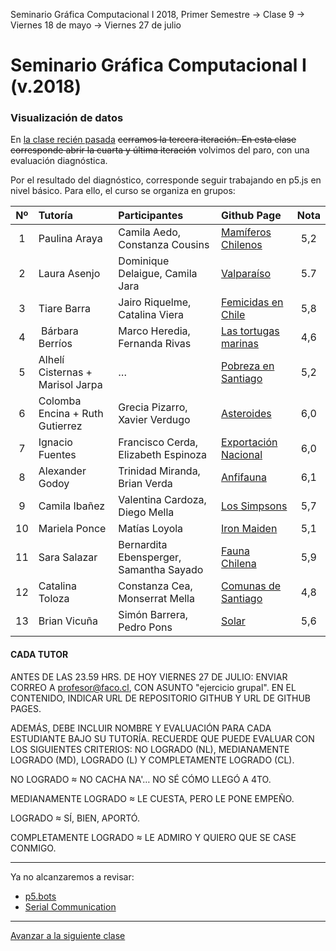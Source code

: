 Seminario Gráfica Computacional I 2018, Primer Semestre → Clase 9 → Viernes 18 de mayo → Viernes 27 de julio

# Seminario Gráfica Computacional I (v.2018)

### Visualización de datos

En [la clase recién pasada](https://github.com/profesorfaco/dgp502_8/) <del>cerramos la tercera iteración. En esta clase corresponde abrir la cuarta y última iteración</del> volvimos del paro, con una evaluación diagnóstica. 

Por el resultado del diagnóstico, corresponde seguir trabajando en p5.js en nivel básico. Para ello, el curso se organiza en grupos: 

| Nº | Tutoría  | Participantes | Github Page | Nota | 
|:--:|:-------- |:------------- |:----------- |:----:|
| 1 | Paulina Araya | Camila Aedo, Constanza Cousins | [Mamíferos Chilenos](https://linearaya.github.io/Clase-27.07/) | 5,2 
| 2 | Laura Asenjo | Dominique Delaigue, Camila Jara | [Valparaíso](https://lauraasenjo.github.io/Clase9_Viernes27/) | 5.7 
| 3 | Tiare Barra | Jairo Riquelme, Catalina Viera | [Femicidas en Chile](https://tiarekth.github.io/Clase-27-de-julio-Evaluacion-p5/) | 5,8
| 4 | Bárbara Berríos | Marco Heredia, Fernanda Rivas | [Las tortugas marinas](https://elfantevolante.github.io/27-julio/ejercicio/) | 4,6
| 5 | Alhelí Cisternas + Marisol Jarpa | … | [Pobreza en Santiago](https://alhelicdev.github.io/JULIO-27/) | 5,2 
| 6 | Colomba Encina + Ruth Gutierrez | Grecia Pizarro, Xavier Verdugo | [Asteroides](https://psycotastic.github.io/julio_27/) | 6,0
| 7 | Ignacio Fuentes | Francisco Cerda, Elizabeth Espinoza | [Exportación Nacional](https://ignachu.github.io/27_07_2018/) | 6,0 
| 8 | Alexander Godoy | Trinidad Miranda, Brian Verda| [Anfifauna](https://fawlessvictory.github.io/Clase-27-07-/) | 6,1
| 9 | Camila Ibañez | Valentina Cardoza, Diego Mella | [Los Simpsons](https://odrusba6392.github.io/clase-27-julio/) | 5,7
| 10 | Mariela Ponce | Matías Loyola | [Iron Maiden](https://mponcec.github.io/27-07/) | 5,1
| 11 | Sara Salazar | Bernardita Ebensperger, Samantha Sayado | [Fauna Chilena](https://sarasalazarde2018.github.io/Terceraevaluaci-n_27042018/) | 5,9
| 12 | Catalina Toloza | Constanza Cea, Monserrat Mella | [Comunas de Santiago](https://catalina0toloza.github.io/Ejercicio-Grupal/) | 4,8 
| 13 | Brian Vicuña | Simón Barrera, Pedro Pons | [Solar](https://brianvic96.github.io/27-julio/) | 5,6

#### CADA TUTOR 

ANTES DE LAS 23.59 HRS. DE HOY VIERNES 27 DE JULIO: ENVIAR CORREO A profesor@faco.cl, CON ASUNTO "ejercicio grupal". EN EL CONTENIDO, INDICAR URL DE REPOSITORIO GITHUB Y URL DE GITHUB PAGES. 

ADEMÁS, DEBE INCLUIR NOMBRE Y EVALUACIÓN PARA CADA ESTUDIANTE BAJO SU TUTORÍA. RECUERDE QUE PUEDE EVALUAR CON LOS SIGUIENTES CRITERIOS: NO LOGRADO (NL), MEDIANAMENTE LOGRADO (MD), LOGRADO (L) Y COMPLETAMENTE LOGRADO (CL). 

NO LOGRADO ≈ NO CACHA NA'… NO SÉ CÓMO LLEGÓ A 4TO.

MEDIANAMENTE LOGRADO ≈ LE CUESTA, PERO LE PONE EMPEÑO.

LOGRADO ≈ SÍ, BIEN, APORTÓ.

COMPLETAMENTE LOGRADO ≈ LE ADMIRO Y QUIERO QUE SE CASE CONMIGO. 


- - - - 

Ya no alcanzaremos a revisar:

- [p5.bots](https://github.com/sarahgp/p5bots)
- [Serial Communication](https://itp.nyu.edu/physcomp/labs/labs-serial-communication/)

- - - - 

[Avanzar a la siguiente clase](https://github.com/profesorfaco/dgp502_10/)
